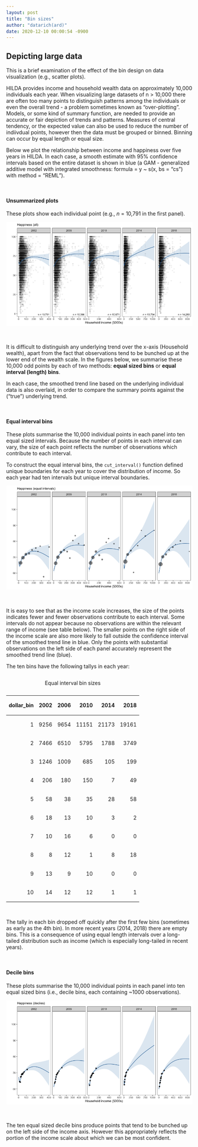 ```yaml
---
layout: post
title: "Bin sizes"
author: "datarich(ard)"
date: 2020-12-10 00:00:54 -0900
---
```



## Depicting large data

This is a brief examination of the effect of the bin design on data
visualization (e.g., scatter plots).

HILDA provides income and household wealth data on approximately 10,000
individuals each year. When visualizing large datasets of n \> 10,000
there are often too many points to distinguish patterns among the
individuals or even the overall trend - a problem sometimes known as
“over-plotting”. Models, or some kind of summary function, are needed
to provide an accurate or fair depiction of trends and patterns.
Measures of central tendency, or the expected value can also be used to
reduce the number of indiivdual points, however then the data must be
grouped or binned. Binning can occur by equal length or equal size.

Below we plot the relationship between income and happiness over five
years in HILDA. In each case, a smooth estimate with 95% confidence
intervals based on the entire dataset is shown in blue (a GAM -
generalized additive model with integrated smoothness: formula = y ~
s(x, bs = “cs”) with method = “REML”).

<br>

#### Unsummarized plots

These plots show each individual point (e.g., *n* = 10,791 in the first
panel).

![](../assets/unsum_plot-1.png)<!-- -->

<br>

It is difficult to distinguish any underlying trend over the x-axis
(Household wealth), apart from the fact that observations tend to be
bunched up at the lower end of the wealth scale. In the figures below,
we summarise these 10,000 odd points by each of two methods: **equal
sized bins** or **equal interval (length) bins**.

In each case, the smoothed trend line based on the underlying individual
data is also overlaid, in order to compare the summary points against
the (“true”) underlying trend.

<br>

#### Equal interval bins

These plots summarise the 10,000 individual points in each panel into
ten equal sized intervals. Because the number of points in each interval
can vary, the size of each point reflects the number of observations
which contribute to each interval.

To construct the equal interval bins, the `cut_interval()` function
defined unique boundaries for each year to cover the distribution of
income. So each year had ten intervals but unique interval boundaries.

![](../assets/cut_interval_plot-1.png)<!-- -->

<br>

It is easy to see that as the income scale increases, the size of the
points indicates fewer and fewer observations contribute to each
interval. Some intervals do not appear because no observations are
within the relevant range of income (see table below). The smaller
points on the right side of the income scale are also more likely to
fall outside the confidence interval of the smoothed trend line in blue.
Only the points with substantial observations on the left side of each
panel accurately represent the smoothed trend line (blue).

The ten bins have the following tallys in each year:

<table class="table" style="margin-left: auto; margin-right: auto;">

<caption>

Equal interval bin sizes

</caption>

<thead>

<tr>

<th style="text-align:right;">

dollar\_bin

</th>

<th style="text-align:right;">

2002

</th>

<th style="text-align:right;">

2006

</th>

<th style="text-align:right;">

2010

</th>

<th style="text-align:right;">

2014

</th>

<th style="text-align:right;">

2018

</th>

</tr>

</thead>

<tbody>

<tr>

<td style="text-align:right;">

1

</td>

<td style="text-align:right;">

9256

</td>

<td style="text-align:right;">

9654

</td>

<td style="text-align:right;">

11151

</td>

<td style="text-align:right;">

21173

</td>

<td style="text-align:right;">

19161

</td>

</tr>

<tr>

<td style="text-align:right;">

2

</td>

<td style="text-align:right;">

7466

</td>

<td style="text-align:right;">

6510

</td>

<td style="text-align:right;">

5795

</td>

<td style="text-align:right;">

1788

</td>

<td style="text-align:right;">

3749

</td>

</tr>

<tr>

<td style="text-align:right;">

3

</td>

<td style="text-align:right;">

1246

</td>

<td style="text-align:right;">

1009

</td>

<td style="text-align:right;">

685

</td>

<td style="text-align:right;">

105

</td>

<td style="text-align:right;">

199

</td>

</tr>

<tr>

<td style="text-align:right;">

4

</td>

<td style="text-align:right;">

206

</td>

<td style="text-align:right;">

180

</td>

<td style="text-align:right;">

150

</td>

<td style="text-align:right;">

7

</td>

<td style="text-align:right;">

49

</td>

</tr>

<tr>

<td style="text-align:right;">

5

</td>

<td style="text-align:right;">

58

</td>

<td style="text-align:right;">

38

</td>

<td style="text-align:right;">

35

</td>

<td style="text-align:right;">

28

</td>

<td style="text-align:right;">

58

</td>

</tr>

<tr>

<td style="text-align:right;">

6

</td>

<td style="text-align:right;">

18

</td>

<td style="text-align:right;">

13

</td>

<td style="text-align:right;">

10

</td>

<td style="text-align:right;">

3

</td>

<td style="text-align:right;">

2

</td>

</tr>

<tr>

<td style="text-align:right;">

7

</td>

<td style="text-align:right;">

10

</td>

<td style="text-align:right;">

16

</td>

<td style="text-align:right;">

6

</td>

<td style="text-align:right;">

0

</td>

<td style="text-align:right;">

0

</td>

</tr>

<tr>

<td style="text-align:right;">

8

</td>

<td style="text-align:right;">

8

</td>

<td style="text-align:right;">

12

</td>

<td style="text-align:right;">

1

</td>

<td style="text-align:right;">

8

</td>

<td style="text-align:right;">

18

</td>

</tr>

<tr>

<td style="text-align:right;">

9

</td>

<td style="text-align:right;">

13

</td>

<td style="text-align:right;">

9

</td>

<td style="text-align:right;">

10

</td>

<td style="text-align:right;">

0

</td>

<td style="text-align:right;">

0

</td>

</tr>

<tr>

<td style="text-align:right;">

10

</td>

<td style="text-align:right;">

14

</td>

<td style="text-align:right;">

12

</td>

<td style="text-align:right;">

12

</td>

<td style="text-align:right;">

1

</td>

<td style="text-align:right;">

1

</td>

</tr>

</tbody>

</table>

<br>

The tally in each bin dropped off quickly after the first few bins
(sometimes as early as the 4th bin). In more recent years (2014, 2018)
there are empty bins. This is a consequence of using equal length
intervals over a long-tailed distribution such as income (which is
especially long-tailed in recent years).

<br>

#### Decile bins

These plots summarise the 10,000 individual points in each panel into
ten equal sized bins (i.e., decile bins, each containing ~1000
observations).

![](../assets/decile_plot-1.png)<!-- -->

<br>

The ten equal sized decile bins produce points that tend to be bunched
up on the left side of the income axis. However this appropriately
reflects the portion of the income scale about which we can be most
confident.
